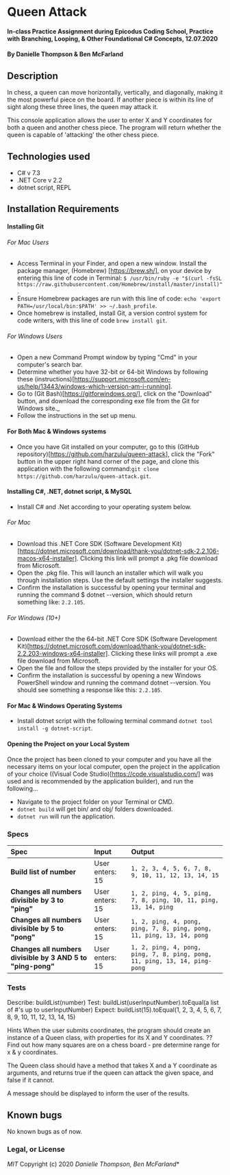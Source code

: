 # Queen Attack

#### In-class Practice Assignment during Epicodus Coding School, Practice with Branching, Looping, & Other Foundational C# Concepts, 12.07.2020

#### By Danielle Thompson & Ben McFarland

## Description

In chess, a queen can move horizontally, vertically, and diagonally, making it the most powerful piece on the board. If another piece is within its line of sight along these three lines, the queen may attack it.

This console application allows the user to enter X and Y coordinates for both a queen and another chess piece. The program will return whether the queen is capable of 'attacking' the other chess piece.

## Technologies used

- C# v 7.3
- .NET Core v 2.2
- dotnet script, REPL

## Installation Requirements

#### Installing Git
###### For Mac Users

- Access Terminal in your Finder, and open a new window. Install the package manager, (Homebrew) [https://brew.sh/], on your device by entering this line of code in Terminal: `$ /usr/bin/ruby -e "$(curl -fsSL https://raw.githubusercontent.com/Homebrew/install/master/install)"`.
- Ensure Homebrew packages are run with this line of code: `echo 'export PATH=/usr/local/bin:$PATH' >> ~/.bash_profile`.
- Once homebrew is installed, install Git, a version control system for code writers, with this line of code `brew install git`.

###### For Windows Users

- Open a new Command Prompt window by typing "Cmd" in your computer's search bar.
- Determine whether you have 32-bit or 64-bit Windows by following these (instructions)[https://support.microsoft.com/en-us/help/13443/windows-which-version-am-i-running].
- Go to (Git Bash)[https://gitforwindows.org/], click on the "Download" button, and download the corresponding exe file from the Git for Windows site._
- Follow the instructions in the set up menu.

#### For Both Mac & Windows systems

- Once you have Git installed on your computer, go to this (GitHub repository)[https://github.com/harzulu/queen-attack], click the "Fork" button in the upper right hand corner of the page, and clone this application with the following command:`git clone https://github.com/harzulu/queen-attack.git`.


#### Installing C#, .NET, dotnet script, & MySQL

* Install C# and .Net according to your operating system below. 

###### For Mac
 * Download this .NET Core SDK (Software Development Kit)[https://dotnet.microsoft.com/download/thank-you/dotnet-sdk-2.2.106-macos-x64-installer]. Clicking this link will prompt a .pkg file download from Microsoft.
* Open the .pkg file. This will launch an installer which will walk you through installation steps. Use the default settings the installer suggests.
* Confirm the installation is successful by opening your terminal and running the command $ dotnet --version, which should return something like: `2.2.105`. 

###### For Windows (10+)
* Download either the the 64-bit .NET Core SDK (Software Development Kit)[https://dotnet.microsoft.com/download/thank-you/dotnet-sdk-2.2.203-windows-x64-installer]. Clicking these links will prompt a .exe file download from Microsoft.
* Open the file and follow the steps provided by the installer for your OS.
* Confirm the installation is successful by opening a new Windows PowerShell window and running the command dotnet --version. You should see something a response like this: `2.2.105`.

#### For Mac & Windows Operating Systems
* Install dotnet script with the following terminal command `dotnet tool install -g dotnet-script`.

#### Opening the Project on your Local System
Once the project has been cloned to your computer and you have all the necessary items on your local computer, open the project in the application of your choice ((Visual Code Studio)[https://code.visualstudio.com/] was used and is recommended by the application builder), and run the following...

* Navigate to the project folder on your Terminal or CMD.
* `dotnet build` will get bin/ and obj/ folders downloaded.
* `dotnet run` will run the application. 


### Specs

| Spec                                            | Input                        | Output                        |
| :---------------------------------------------- | :--------------------------- | :---------------------------- |
| **Build list of number**    | User enters: 15 | `1, 2, 3, 4, 5, 6, 7, 8, 9, 10, 11, 12, 13, 14, 15` |
| **Changes all numbers divisible by 3 to "ping"** | User enters: 15 | `1, 2, ping, 4, 5, ping, 7, 8, ping, 10, 11, ping, 13, 14, ping`|
| **Changes all numbers divisible by 5 to "pong"**  | User enters: 15 | `1, 2, ping, 4, pong, ping, 7, 8, ping, pong, 11, ping, 13, 14, pong` |
| **Changes all numbers divisible by 3 AND 5 to "ping-pong"** | User enters: 15 | `1, 2, ping, 4, pong, ping, 7, 8, ping, pong, 11, ping, 13, 14, ping-pong` |

### Tests

Describe: buildList(number)
Test: buildList(userInputNumber).toEqual(a list of #'s up to userInputNumber)
Expect: buildList(15).toEqual(1, 2, 3, 4, 5, 6, 7, 8, 9, 10, 11, 12, 13, 14, 15)

Hints
When the user submits coordinates, the program should create an instance of a Queen class, with properties for its X and Y coordinates.
?? Find out how many squares are on a chess board - pre determine range for x & y coordinates. 

The Queen class should have a method that takes X and a Y coordinate as arguments, and returns true if the queen can attack the given space, and false if it cannot.


A message should be displayed to inform the user of the results.

## Known bugs

No known bugs as of now. 

### Legal, or License

_MIT_ Copyright (c) 2020 *_Danielle Thompson, Ben McFarland_**
